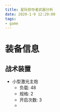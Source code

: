 ```yaml
---
title: 星际掠夺者武器分析
date: 2020-1-9 12:29:00
tags:
- game
---
```


# 装备信息
## 战术装置
- 小型激光主炮
    - 负载: 48
    - 规格: 2
    - 开启次数: 3
    - 